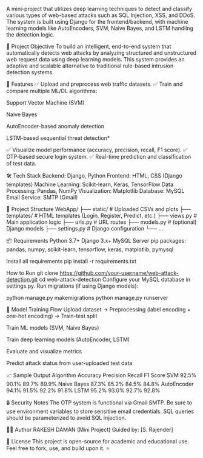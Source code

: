 A mini-project that utilizes deep learning techniques to detect and classify various types of web-based attacks such as SQL Injection, XSS, and DDoS. The system is built using Django for the frontend/backend, with machine learning models like AutoEncoders, SVM, Naive Bayes, and LSTM handling the detection logic.

📌 Project Objective
To build an intelligent, end-to-end system that automatically detects web attacks by analyzing structured and unstructured web request data using deep learning models. This system provides an adaptive and scalable alternative to traditional rule-based intrusion detection systems.

🚀 Features
✅ Upload and preprocess web traffic datasets.
✅ Train and compare multiple ML/DL algorithms:

Support Vector Machine (SVM)

Naive Bayes

AutoEncoder-based anomaly detection

LSTM-based sequential threat detection*

✅ Visualize model performance (accuracy, precision, recall, F1 score).
✅ OTP-based secure login system.
✅ Real-time prediction and classification of test data.

🛠️ Tech Stack
Backend: Django, Python
Frontend: HTML, CSS (Django templates)
Machine Learning: Scikit-learn, Keras, TensorFlow
Data Processing: Pandas, NumPy
Visualization: Matplotlib
Database: MySQL
Email Service: SMTP (Gmail)

📂 Project Structure
WebApp/
├── static/                 # Uploaded CSVs and plots
├── templates/              # HTML templates (Login, Register, Predict, etc.)
├── views.py                # Main application logic
├── urls.py                 # URL routes
├── models.py               # (optional) Django models
├── settings.py             # Django configuration
└── ...

📦 Requirements
Python 3.7+
Django 3.x+
MySQL Server
pip packages:
pandas, numpy, scikit-learn, tensorflow, keras, matplotlib, pymysql

Install all requirements
pip install -r requirements.txt

How to Run
git clone https://github.com/your-username/web-attack-detection.git
cd web-attack-detection
Configure your MySQL database in settings.py.
Run migrations (if using Django models):

python manage.py makemigrations
python manage.py runserver

🧠 Model Training Flow
Upload dataset → Preprocessing (label encoding + one-hot encoding) → Train-test split

Train ML models (SVM, Naive Bayes)

Train deep learning models (AutoEncoder, LSTM)

Evaluate and visualize metrics

Predict attack status from user-uploaded test data

📈 Sample Output
Algorithm 	Accuracy	Precision	Recall	F1 Score
SVM	        92.5%	    90.1%	    89.7%	  89.9%
Naive Bayes	87.3%	    85.2%	    84.5%	  84.8%
AutoEncoder	94.1%	    91.5%	    92.2%	  91.8%
LSTM	      95.2%	    93.0%	    92.7%	  92.8%


🔒 Security Notes
The OTP system is functional via Gmail SMTP.
Be sure to use environment variables to store sensitive email credentials.
SQL queries should be parameterized to avoid SQL injection.

👨‍💻 Author
RAKESH DAMAN (Mini Project)
Guided by: [S. Rajender]

📃 License
This project is open-source for academic and educational use. Feel free to fork, use, and build upon it. ⭐
